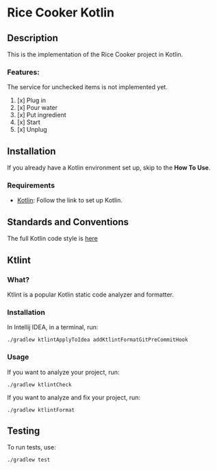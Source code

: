 # Rice Cooker Kotlin

## Description
This is the implementation of the Rice Cooker project in Kotlin.

### Features:
The service for unchecked items is not implemented yet.
1. [x] Plug in
2. [x] Pour water
3. [x] Put ingredient
4. [x] Start
5. [x] Unplug

## Installation
If you already have a Kotlin environment set up, skip to the **How To Use**.

### Requirements
* [Kotlin](https://kotlinlang.org/docs/getting-started.html#install-kotlin): Follow the link to set up Kotlin.

## Standards and Conventions
The full Kotlin code style is [here](https://kotlinlang.org/docs/coding-conventions.html)

## Ktlint
### What?
Ktlint is a popular Kotlin static code analyzer and formatter.

### Installation
In Intellij IDEA, in a terminal, run:
```
./gradlew ktlintApplyToIdea addKtlintFormatGitPreCommitHook
```
### Usage
If you want to analyze your project, run:
```
./gradlew ktlintCheck
```
If you want to analyze and fix your project, run:
```
./gradlew ktlintFormat
```
## Testing
To run tests, use:
```
./gradlew test
```
